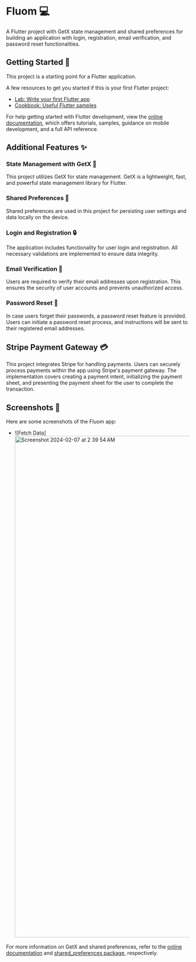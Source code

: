# Fluom 💻

A Flutter project with GetX state management and shared preferences for building an application with login, registration, email verification, and password reset functionalities.

## Getting Started 🚀

This project is a starting point for a Flutter application.

A few resources to get you started if this is your first Flutter project:

- [Lab: Write your first Flutter app](https://docs.flutter.dev/get-started/codelab)
- [Cookbook: Useful Flutter samples](https://docs.flutter.dev/cookbook)

For help getting started with Flutter development, view the [online documentation](https://docs.flutter.dev/), which offers tutorials, samples, guidance on mobile development, and a full API reference.

## Additional Features ✨

### State Management with GetX 🔄

This project utilizes GetX for state management. GetX is a lightweight, fast, and powerful state management library for Flutter.

### Shared Preferences 🔄

Shared preferences are used in this project for persisting user settings and data locally on the device.

### Login and Registration 🔒

The application includes functionality for user login and registration. All necessary validations are implemented to ensure data integrity.

### Email Verification 📧

Users are required to verify their email addresses upon registration. This ensures the security of user accounts and prevents unauthorized access.

### Password Reset 🔑

In case users forget their passwords, a password reset feature is provided. Users can initiate a password reset process, and instructions will be sent to their registered email addresses.

## Stripe Payment Gateway 💳

This project integrates Stripe for handling payments. Users can securely process payments within the app using Stripe's payment gateway. The implementation covers creating a payment intent, initializing the payment sheet, and presenting the payment sheet for the user to complete the transaction.


## Screenshots 📸

Here are some screenshots of the Fluom app:

- ![Fetch Data] <img width="1372" alt="Screenshot 2024-02-07 at 2 39 54 AM" src="https://github.com/Ankit-Dhattarwal/fluom_store/assets/109728587/9cbd01ee-e925-4f31-bdf4-b48ebf4313a5">

For more information on GetX and shared preferences, refer to the [online documentation](https://docs.getx.dev/) and [shared_preferences package](https://pub.dev/packages/shared_preferences), respectively.
